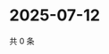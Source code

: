 # 2025-07-12

共 0 条

<!-- BEGIN ZHIHUVIDEO -->
<!-- 最后更新时间 Sat Jul 12 2025 04:13:25 GMT+0800 (China Standard Time) -->

<!-- END ZHIHUVIDEO -->
